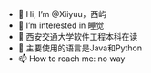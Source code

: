 - 👋 Hi, I’m @Xiiyuu，西屿
- 👀 I’m interested in 睡觉
- 🌱 西安交通大学软件工程本科在读
- 💞️ 主要使用的语言是Java和Python
- 📫 How to reach me: no way

<!---
Xiiyuu/Xiiyuu is a ✨ special ✨ repository because its `README.md` (this file) appears on your GitHub profile.
You can click the Preview link to take a look at your changes.
--->
